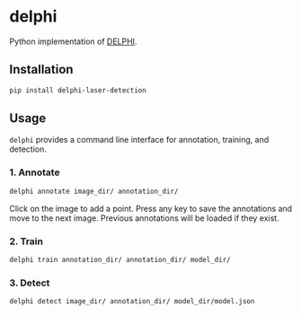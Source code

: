 # delphi
Python implementation of [DELPHI](https://www.frontiersin.org/articles/10.3389/fmars.2015.00020/full).

## Installation
```bash
pip install delphi-laser-detection
```

## Usage

`delphi` provides a command line interface for annotation, training, and detection.

### 1. Annotate

```bash
delphi annotate image_dir/ annotation_dir/
```

Click on the image to add a point. Press any key to save the annotations and move to the next image. Previous annotations will be loaded if they exist.

### 2. Train

```bash
delphi train annotation_dir/ annotation_dir/ model_dir/
```

### 3. Detect

```bash
delphi detect image_dir/ annotation_dir/ model_dir/model.json
```

